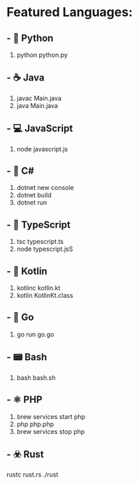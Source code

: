 # Featured Languages:

## - 🐍 Python  
1. python python.py

## - ☕ Java
1. javac Main.java
2. java Main.java

## - 💻 JavaScript
1. node javascript.js

## - 🔪 C#
1. dotnet new console
2. dotnet build
3. dotnet run

## - 📍 TypeScript
1. tsc typescript.ts
2. node typescript.jsS

## - 🦊 Kotlin
1. kotlinc kotlin.kt
2. kotlin KotlinKt.class

## - 🏃 Go
1. go run go.go

## - 📟 Bash
1. bash bash.sh

## - ⚛️ PHP
1. brew services start php
2. php php.php
3. brew services stop php

## - ☣️ Rust
rustc rust.rs
./rust
